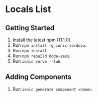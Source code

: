 # Locals List

## Getting Started

 1. Install the latest npm (11.1.0). 
 1. Run `npm install -g ionic cordova`.
 1. Run `npm install`.
 1. Run `npm rebuild node-sass`. 
 1. Run `ionic serve --lab`. 
 
 
 ## Adding Components 
 
 1. Run `ionic generate component <name>`. 
 